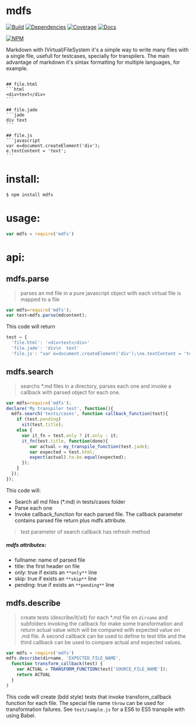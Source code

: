 # mdfs
[![Build](https://travis-ci.org/hoda5/mdfs.png)](https://travis-ci.org/hoda5/mdfs) [![Dependencies](https://david-dm.org/thr0w/mdfs.svg)](https://david-dm.org/thr0w/mdfs) [![Coverage](https://img.shields.io/coveralls/thr0w/mdfs.svg)](https://coveralls.io/r/thr0w/mdfs?branch=master)
[![Docs](https://inch-ci.org/github/hoda5/mdfs.svg?branch=master)](https://inch-ci.org/github/hoda5/mdfs/branch/master)

[![NPM](https://nodei.co/npm-dl/mdfs.png?months=1&height=1)](https://nodei.co/npm/mdfs/)

Markdown with (Virtual)FileSystem it's a simple way to write many files with a single file, usefull for testcases, specially for transpilers. The main advantage of markdown it's sintax formatting for multiple languages, for example.

```

## file.html
՝՝՝html
<div>text</div>
՝՝՝

## file.jade
՝՝՝jade
div text
՝՝՝

## file.js
՝՝՝javascript
var e=document.createElement('div');
e.textContent = 'text';
՝՝՝

```


# install:
```bash
$ npm install mdfs
```
# usage:
```javascript
var mdfs = require('mdfs')
```

# api:
## mdfs.parse
> parses an md file in a pure javascript object with each virtual file is mapped to a file
```javascript
var mdfs=require('mdfs');
var test=mdfs.parse(mdcontent);
```
This code will return
```javascript
test = {
  'file.html': '<div>text</div>'
  'file.jade': 'div\n  text'
  'file.js': "var e=document.createElement('div');\ne.textContent = 'text';"
```

## mdfs.search 
> searchs *.md files in a directory, parses each one and invoke a callback with parsed object for each one.
```javascript
var mdfs=require('mdfs');
declare('My transpiler test', function(){
  mdfs.search('tests/cases', function callback_function(test){
    if (test.pending)
      xit(test.title);
    else {
      var it_fn = test.only ? it.only : it;
      it_fn(test.title, function(done){
         var actual = my_transpile_function(test.jade);
         var expected = test.html;
         expect(actual).to.be.equal(expected);
      });
    }
  });
});
```
This code will:
* Search all md files (*.md) in tests/cases folder
* Parse each one 
* Invoke callback_function for each parsed file. The callback parameter contains parsed file return plus mdfs attribute.
> test parameter of search callback has refresh method
 
##### mdfs attributes:
* fullname: name of parsed file
* title: the first header on file
* only: true if exists an `**only**` line 
* skip: true if exists an `**skip**` line 
* pending: true if exists an `**pending**` line 

## mdfs.describe
> create tests (describe/it/xit) for each *.md file on `dirname` and subfolders invoking the callback for make some transformation and return actual value witch will be compared with expected value on .md file. A second callback can be used to define to test title and the third callback can be used to compare actual and expected values.
```javascript
var mdfs = require('mdfs')
mdfs.describe(dirname, 'EXPECTED_FILE_NAME',
  function transform_callback(test) {
    var ACTUAL = TRANSFORM_FUNCTION(test['SOURCE_FILE_NAME']);
    return ACTUAL
  }
)
```
This code will create (bdd style) tests that invoke transform_callback function for each file. The special file name `throw` can be used for transformation failures.
See `test/sample.js` for a ES6 to ES5 transpile with using Babel.
